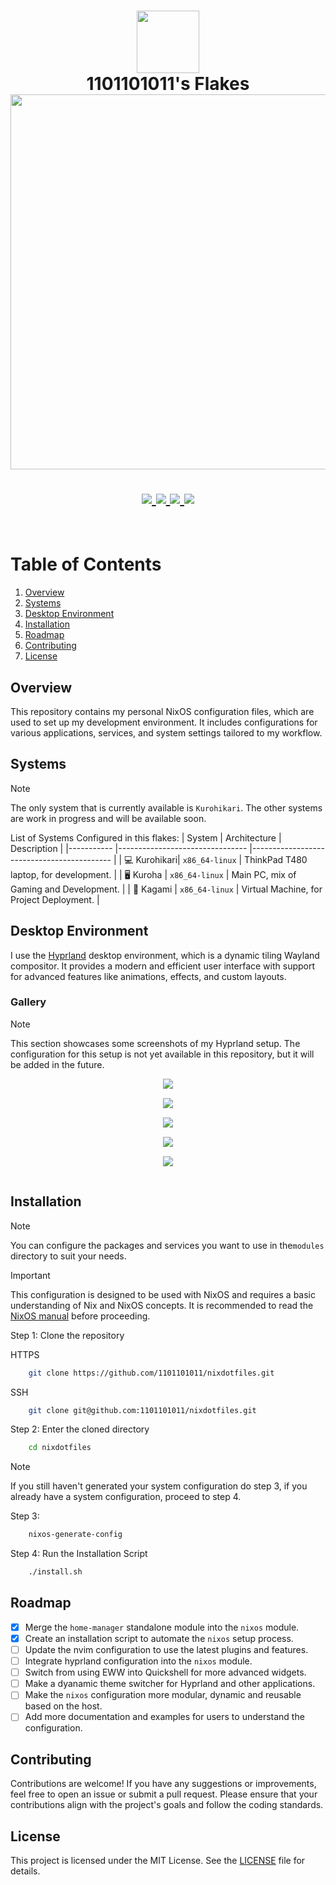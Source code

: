 <h1 align="center">
   <img src="./.github/assets/logo/nixos-logo.png  " width="100px" /> 
   <br>
      1101101011's Flakes 
   <br>
      <img src="./.github/assets/palette/palette-1.png" width="600px" /> <br>

   <div align="center">
      <p></p>
      <div align="center">
         <a href="https://github.com/1101101011/nixdotfiles/stargazers">
            <img src="https://img.shields.io/github/stars/1101101011/nixdotfiles?color=FABD2F&labelColor=282828&style=for-the-badge&logo=starship&logoColor=FABD2F">
         </a>
         <a href="https://github.com/1101101011/nixdotfiles/">
            <img src="https://img.shields.io/github/repo-size/1101101011/nixdotfiles?color=B16286&labelColor=282828&style=for-the-badge&logo=github&logoColor=B16286">
         </a>
         <a = href="https://nixos.org">
            <img src="https://img.shields.io/badge/NixOS-unstable-blue.svg?style=for-the-badge&labelColor=282828&logo=NixOS&logoColor=458588&color=458588">
         </a>
         <a href="https://github.com/1101101011/nixdotfiles/blob/main/LICENSE">
            <img src="https://img.shields.io/static/v1.svg?style=for-the-badge&label=License&message=MIT&colorA=282828&colorB=98971A&logo=unlicense&logoColor=98971A&"/>
         </a>
      </div>
      <br>
   </div>
</h1>

# Table of Contents

1. [Overview](#overview)
2. [Systems](#systems)
3. [Desktop Environment](#Desktop-Environment)
4. [Installation](#installation)
5. [Roadmap](#roadmap)
6. [Contributing](#contributing)
7. [License](#license)


## Overview

This repository contains my personal NixOS configuration files, which are used to set up my development environment. It includes configurations for various applications, services, and system settings tailored to my workflow.

## Systems
> [!NOTE]
> The only system that is currently available is `Kurohikari`.
> The other systems are work in progress and will be available soon.

List of Systems Configured in this flakes:
| System 	   | Architecture                   	| Description                               	|
|-----------   |--------------------------------	|-------------------------------------------	|
| 💻 Kurohikari| `x86_64-linux`                 	| ThinkPad T480 laptop, for development.    	|
| 🖥️ Kuroha    | `x86_64-linux`                 	| Main PC, mix of Gaming and Development.   	|
| 💾 Kagami    | `x86_64-linux`                 	| Virtual Machine, for Project Deployment.      |

## Desktop Environment

I use the [Hyprland](https://hyprland.org/) desktop environment, which is a dynamic tiling Wayland compositor. It provides a modern and efficient user interface with support for advanced features like animations, effects, and custom layouts.

### Gallery
> [!NOTE]
> This section showcases some screenshots of my Hyprland setup.
> The configuration for this setup is not yet available in this repository, but it will be added in the future.
<p align="center">
   <img src="./.github/assets/screenshots/1.png" style="margin-bottom: 15px;"/> <br>
   <img src="./.github/assets/screenshots/2.png" style="margin-bottom: 15px;"/> <br>
   <img src="./.github/assets/screenshots/3.png" style="margin-bottom: 15px;"/> <br>
   <img src="./.github/assets/screenshots/4.png" style="margin-bottom: 15px;"/> <br>
   <img src="./.github/assets/screenshots/hyprlock.png" style="margin-bottom: 15px;" /> <br>
</p>

## Installation
> [!NOTE]
> You can configure the packages and services you want to use in the`modules` directory to suit your needs.

> [!IMPORTANT]
> This configuration is designed to be used with NixOS and requires a basic understanding of Nix and NixOS concepts. 
> It is recommended to read the [NixOS manual](https://nixos.org/manual/nixos/stable/) before proceeding.

Step 1: Clone the repository

HTTPS
```bash
    git clone https://github.com/1101101011/nixdotfiles.git
```
SSH
```bash
    git clone git@github.com:1101101011/nixdotfiles.git
```

Step 2: Enter the cloned directory
```bash
    cd nixdotfiles
```

> [!NOTE]
> If you still haven't generated your system configuration do step 3, if you already have a system configuration, proceed to step 4.

Step 3: 
```bash
    nixos-generate-config
```

Step 4: Run the Installation Script
```bash
    ./install.sh
```

## Roadmap
- [X] Merge the `home-manager` standalone module into the `nixos` module.
- [X] Create an installation script to automate the `nixos` setup process.
- [ ] Update the nvim configuration to use the latest plugins and features.
- [ ] Integrate hyprland configuration into the `nixos` module.
- [ ] Switch from using EWW into Quickshell for more advanced widgets.
- [ ] Make a dyanamic theme switcher for Hyprland and other applications.
- [ ] Make the `nixos` configuration more modular, dynamic and reusable based on the host.
- [ ] Add more documentation and examples for users to understand the configuration.

## Contributing

Contributions are welcome! If you have any suggestions or improvements, feel free to open an issue or submit a pull request. Please ensure that your contributions align with the project's goals and follow the coding standards.

## License

This project is licensed under the MIT License. See the [LICENSE](./LICENSE) file for details.
